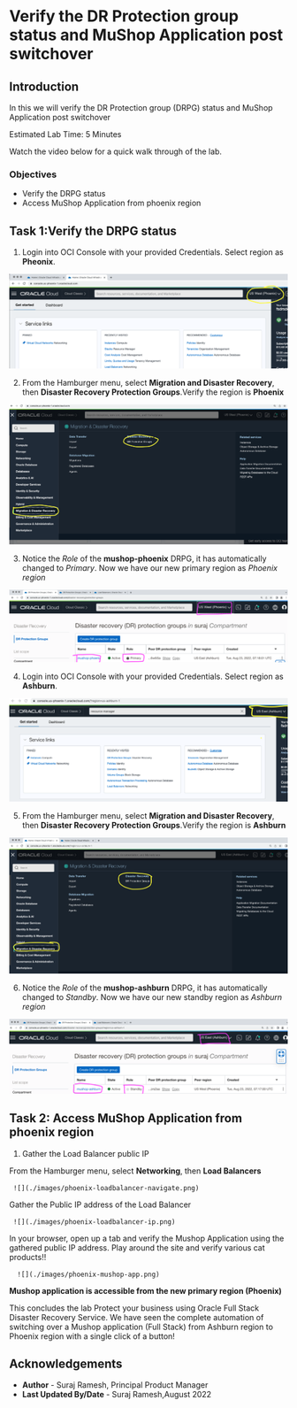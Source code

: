 # Verify the DR Protection group status and MuShop Application post switchover

## Introduction

In this we will verify the DR Protection group (DRPG) status and MuShop Application post switchover

Estimated Lab Time: 5 Minutes

Watch the video below for a quick walk through of the lab.

[](youtube:6Dp49VXqjtQ)

### Objectives

- Verify the DRPG status
- Access MuShop Application from phoenix region

## Task 1:Verify the DRPG status

1. Login into OCI Console with your provided Credentials. Select region as **Pheonix**.

  ![](./images/phoenix-region.png)

2. From the Hamburger menu, select **Migration and Disaster Recovery**, then **Disaster Recovery Protection Groups**.Verify the region is **Phoenix**

  ![](./images/phoenix-drpgpage.png)

3. Notice the *Role* of the **mushop-phoenix** DRPG, it has automatically changed to *Primary*. Now we have our new primary region as *Phoenix region*

  ![](./images/phoenix-drpg-status.png)

4. Login into OCI Console with your provided Credentials. Select region as **Ashburn**.

  ![](./images/ashburn-region.png)

5. From the Hamburger menu, select **Migration and Disaster Recovery**, then **Disaster Recovery Protection Groups**.Verify the region is **Ashburn**

  ![](./images/ashburn-drpgpage.png)

6. Notice the *Role* of the **mushop-ashburn** DRPG, it has automatically changed to *Standby*. Now we have our new standby region as *Ashburn region*

  ![](./images/ashburn-drpg-status.png)


## Task 2: Access MuShop Application from phoenix region

1. Gather the Load Balancer public IP

  From the Hamburger menu, select **Networking**, then **Load Balancers**
  
     ![](./images/phoenix-loadbalancer-navigate.png)

 Gather the Public IP address of the Load Balancer

     ![](./images/phoenix-loadbalancer-ip.png)

  In your browser, open up a tab and verify the Mushop Application using the gathered public IP address. Play around the site and verify various cat products!!

      ![](./images/phoenix-mushop-app.png)

**Mushop application is accessible from the new primary region (Phoenix)**


This concludes the lab Protect your business using Oracle Full Stack Disaster Recovery Service. We have seen the complete automation of switching over a Mushop application (Full Stack) from Ashburn region to Phoenix region with a single click of a button! 


## Acknowledgements

- **Author** -  Suraj Ramesh, Principal Product Manager
- **Last Updated By/Date** -  Suraj Ramesh,August 2022
